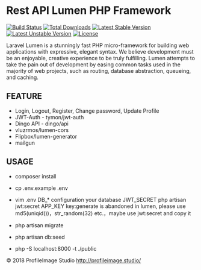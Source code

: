 # Rest API Lumen PHP Framework

[![Build Status](https://travis-ci.org/laravel/lumen-framework.svg)](https://travis-ci.org/laravel/lumen-framework)
[![Total Downloads](https://poser.pugx.org/laravel/lumen-framework/d/total.svg)](https://packagist.org/packages/laravel/lumen-framework)
[![Latest Stable Version](https://poser.pugx.org/laravel/lumen-framework/v/stable.svg)](https://packagist.org/packages/laravel/lumen-framework)
[![Latest Unstable Version](https://poser.pugx.org/laravel/lumen-framework/v/unstable.svg)](https://packagist.org/packages/laravel/lumen-framework)
[![License](https://poser.pugx.org/laravel/lumen-framework/license.svg)](https://packagist.org/packages/laravel/lumen-framework)

Laravel Lumen is a stunningly fast PHP micro-framework for building web applications with expressive, elegant syntax. We believe development must be an enjoyable, creative experience to be truly fulfilling. Lumen attempts to take the pain out of development by easing common tasks used in the majority of web projects, such as routing, database abstraction, queueing, and caching.

## FEATURE

- Login, Logout, Register, Change password, Update Profile
- JWT-Auth - tymon/jwt-auth
- Dingo API - dingo/api
- vluzrmos/lumen-cors
- Flipbox/lumen-generator
- mailgun
## USAGE

- composer install
- cp .env.example .env
- vim .env
      DB_*          configuration your database
      JWT_SECRET    php artisan jwt:secret
      APP_KEY       key:generate is abandoned in lumen, 
                    please use md5(uniqid())，str_random(32) etc.，maybe use jwt:secret and copy it

- php artisan migrate
- php artisan db:seed
- php -S localhost:8000 -t ./public

© 2018 ProfileImage Studio 
<http://profileimage.studio/>

